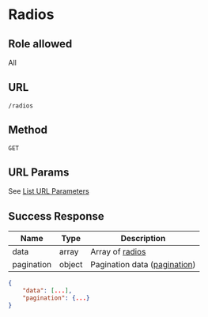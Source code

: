# Radios

## Role allowed
All

## URL
`/radios`

## Method
`GET`

## URL Params
See [List URL Parameters](../../params/list.md)

## Success Response
| Name | Type | Description |
| --- | --- | --- |
| data | array | Array of [radios](../../response/radios.md) |
| pagination | object | Pagination data ([pagination](../../response/pagination.md)) |

```json
{
    "data": [...],
    "pagination": {...}
}
```